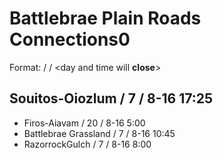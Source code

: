 # Battlebrae Plain Roads Connections0

Format: <zome name> / <size> / <day and time will **close**>

## Souitos-Oiozlum / 7 / 8-16 17:25

* Firos-Aiavam / 20 / 8-16 5:00
* Battlebrae Grassland / 7 / 8-16 10:45
* RazorrockGulch / 7 / 8-16  8:00
